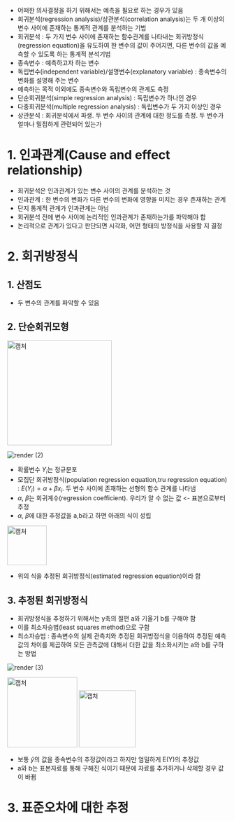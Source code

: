 - 어떠한 의사결정을 하기 위해서는 예측을 필요로 하는 경우가 있음
- 회귀분석(regression analysis)/상관분석(correlation analysis)는 두 개 이상의 변수 사이에 존재하는 통계적 관계를 분석하는 기법
- 회귀분석 : 두 가지 변수 사이에 존재하는 함수관계를 나타내는 회귀방정식(regression equation)을 유도하여 한 변수의 값이 주어지면, 다른 변수의 값을 예측할 수 있도록 하는 통계적 분석기법
- 종속변수 : 예측하고자 하는 변수
- 독립변수(independent variable)/설명변수(explanatory variable) : 종속변수의 변화를 설명해 주는 변수
- 예측하는 목적 이외에도 종속변수와 독립변수의 관계도 측정
- 단순회귀분석(simple regression analysis) : 독립변수가 하나인 경우
- 다중회귀분석(multiple regression analysis) : 독립변수가 두 가지 이상인 경우
- 상관분석 : 회귀분석에서 파생. 두 변수 사이의 관계에 대한 정도를 측정. 두 변수가 얼마나 밀접하게 관련되어 있는가

# 1. 인과관계(Cause and effect relationship)
- 회귀분석은 인과관계가 있는 변수 사이의 관계를 분석하는 것
- 인과관계 : 한 변수의 변화가 다른 변수의 변화에 영향을 미치는 경우 존재하는 관계
- 단지 통계적 관계가 인과관계는 아님
- 회귀분석 전에 변수 사이에 논리적인 인과관계가 존재하는가를 파악해야 함
- 논리적으로 관계가 있다고 판단되면 시각화, 어떤 형태의 방정식을 사용할 지 결정

# 2. 회귀방정식

## 1. 산점도
- 두 변수의 관계를 파악할 수 있음

## 2. 단순회귀모형

<img width="239" alt="캡처" src="https://user-images.githubusercontent.com/80622859/184314828-a85385f0-14e8-47c0-b951-11ea2263fab3.PNG">

![render (2)](https://user-images.githubusercontent.com/80622859/184316147-f671086b-a0db-4041-83ef-1026e82c5b30.png)

- 확률변수 $Y_i$는 정규분포
- 모집단 회귀방정식(population regression equation,tru regression equation) : $E(Y_i)=\alpha + \beta x_i$. 두 변수 사이에 존재하는 선형의 함수 관계를 나타냄
- $\alpha$, $\beta$는 회귀계수(regression coefficient). 우리가 알 수 없는 값 <- 표본으로부터 추정
- $\alpha$, $\beta$에 대한 추정값을 a,b라고 하면 아래의 식이 성립

<img width="90" alt="캡처" src="https://user-images.githubusercontent.com/80622859/184316668-9e6451a7-3273-4928-a0d6-ffd3825ccebc.PNG">

- 위의 식을 추정된 회귀방정식(estimated regression equation)이라 함

## 3. 추정된 회귀방정식
- 회귀방정식을 추정하기 위해서는 y축의 절편 a와 기울기 b를 구해야 함
- 이를 최소자승법(least squares method)으로 구함
- 최소자승법 : 종속변수의 실제 관측치와 추정된 회귀방정식을 이용하여 추정된 예측값의 차이를 제곱하여 모든 관측값에 대해서 더한 값을 최소화시키는 a와 b를 구하는 방법

![render (3)](https://user-images.githubusercontent.com/80622859/184317401-c8217d9d-260d-491c-a93a-9fd20d9404ad.png)

<img width="160" alt="캡처" src="https://user-images.githubusercontent.com/80622859/184317577-ead15ff7-4866-4870-b6e5-5e9bf6e2a908.PNG">

<img width="130" alt="캡처" src="https://user-images.githubusercontent.com/80622859/184317711-dd2ae1a5-dae2-480d-bc71-db8d3f32e03c.PNG">

- 보통 $\hat y$의 값을 종속변수의 추정값이라고 하지만 엄밀하게 E(Y)의 추정값
- a와 b는 표본자료를 통해 구해진 식이기 때문에 자료를 추가하거나 삭제할 경우 값이 바뀜

# 3. 표준오차에 대한 추정


